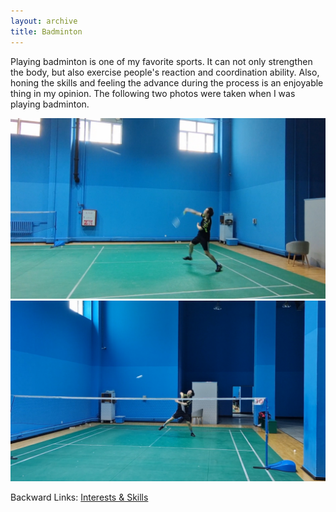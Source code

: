 ```yaml
---
layout: archive
title: Badminton
---
```


Playing badminton is one of my favorite sports. It can not only strengthen the body, but also exercise people's reaction and coordination ability. Also, honing the skills and feeling the advance during the process is an enjoyable thing in my opinion. The following two photos were taken when I was playing badminton.

<img src="/news/imgs/badminton_1.png">
<img src="/news/imgs/badminton_2.png">

Backward Links: [Interests & Skills](../_pages/interests&skills.md)


